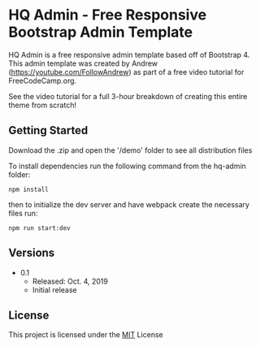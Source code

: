 # HQ Admin - Free Responsive Bootstrap Admin Template

HQ Admin is a free responsive admin template based off of Bootstrap 4.  This admin template was created by Andrew (https://youtube.com/FollowAndrew) as part of a free video tutorial for FreeCodeCamp.org.  

See the video tutorial for a full 3-hour breakdown of creating this entire theme from scratch!  

## Getting Started

Download the .zip and open the '/demo' folder to see all distribution files

To install dependencies run the following command from the hq-admin folder:
```
npm install
```

then to initialize the dev server and have webpack create the necessary files run:

```
npm run start:dev
```

## Versions
* 0.1
  * Released: Oct. 4, 2019
  * Initial release

## License
This project is licensed under the [MIT](LICENSE) License